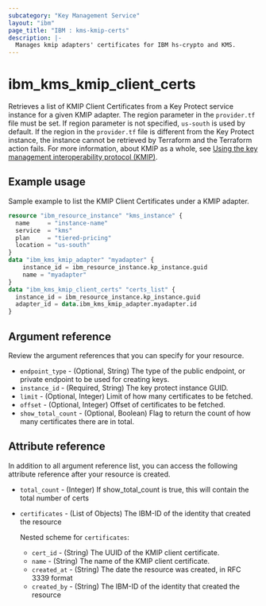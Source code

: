 ```yaml
---
subcategory: "Key Management Service"
layout: "ibm"
page_title: "IBM : kms-kmip-certs"
description: |-
  Manages kmip adapters' certificates for IBM hs-crypto and KMS.
---
```


# ibm_kms_kmip_client_certs
Retrieves a list of KMIP Client Certificates from a Key Protect service instance for a given KMIP adapter. The region parameter in the `provider.tf` file must be set. If region parameter is not specified, `us-south` is used by default. If the region in the `provider.tf` file is different from the Key Protect instance, the instance cannot be retrieved by Terraform and the Terraform action fails.
For more information, about KMIP as a whole, see [Using the key management interoperability protocol (KMIP)](https://cloud.ibm.com/docs/key-protect?topic=key-protect-kmip&interface=ui).


## Example usage 
Sample example to list the KMIP Client Certificates under a KMIP adapter.

```terraform
resource "ibm_resource_instance" "kms_instance" {
  name     = "instance-name"
  service  = "kms"
  plan     = "tiered-pricing"
  location = "us-south"
}
data "ibm_kms_kmip_adapter" "myadapter" {
    instance_id = ibm_resource_instance.kp_instance.guid
    name = "myadapter"
}
data "ibm_kms_kmip_client_certs" "certs_list" {
  instance_id = ibm_resource_instance.kp_instance.guid
  adapter_id = data.ibm_kms_kmip_adapter.myadapter.id
}
```

## Argument reference
Review the argument references that you can specify for your resource. 

- `endpoint_type` - (Optional, String) The type of the public endpoint, or private endpoint to be used for creating keys.
- `instance_id` - (Required, String) The key protect instance GUID.
- `limit` - (Optional, Integer) Limit of how many certificates to be fetched.
- `offset` - (Optional, Integer) Offset of certificates to be fetched.
- `show_total_count` - (Optional, Boolean) Flag to return the count of how many certificates there are in total.

## Attribute reference
In addition to all argument reference list, you can access the following attribute reference after your resource is created.

- `total_count` - (Integer) If show_total_count is true, this will contain the total number of certs
- `certificates` - (List of Objects) The IBM-ID of the identity that created the resource

    Nested scheme for `certificates`:
    - `cert_id` - (String) The UUID of the KMIP client certificate.
    - `name` - (String) The name of the KMIP client certificate.
    - `created_at` - (String) The date the resource was created, in RFC 3339 format
    - `created_by` - (String) The IBM-ID of the identity that created the resource